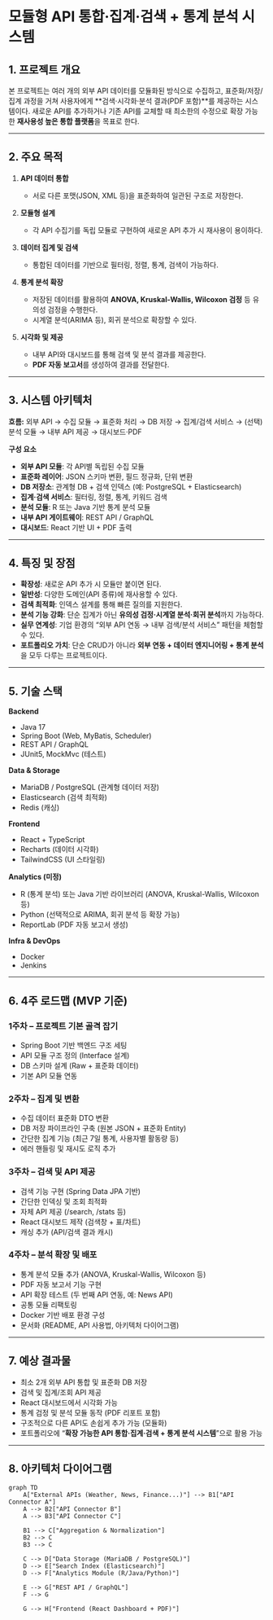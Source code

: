 # 모듈형 API 통합·집계·검색 + 통계 분석 시스템

## 1. 프로젝트 개요

본 프로젝트는 여러 개의 외부 API 데이터를 모듈화된 방식으로 수집하고, 표준화/저장/집계 과정을 거쳐 사용자에게 \*\*검색·시각화·분석 결과(PDF 포함)\*\*를 제공하는 시스템이다.
새로운 API를 추가하거나 기존 API를 교체할 때 최소한의 수정으로 확장 가능한 **재사용성 높은 통합 플랫폼**을 목표로 한다.

---

## 2. 주요 목적

1. **API 데이터 통합**

    * 서로 다른 포맷(JSON, XML 등)을 표준화하여 일관된 구조로 저장한다.
2. **모듈형 설계**

    * 각 API 수집기를 독립 모듈로 구현하여 새로운 API 추가 시 재사용이 용이하다.
3. **데이터 집계 및 검색**

    * 통합된 데이터를 기반으로 필터링, 정렬, 통계, 검색이 가능하다.
4. **통계 분석 확장**

    * 저장된 데이터를 활용하여 **ANOVA, Kruskal-Wallis, Wilcoxon 검정** 등 유의성 검정을 수행한다.
    * 시계열 분석(ARIMA 등), 회귀 분석으로 확장할 수 있다.
5. **시각화 및 제공**

    * 내부 API와 대시보드를 통해 검색 및 분석 결과를 제공한다.
    * **PDF 자동 보고서**를 생성하여 결과를 전달한다.

---

## 3. 시스템 아키텍처

**흐름:**
외부 API → 수집 모듈 → 표준화 처리 → DB 저장 → 집계/검색 서비스 → (선택) 분석 모듈 → 내부 API 제공 → 대시보드·PDF

**구성 요소**

* **외부 API 모듈**: 각 API별 독립된 수집 모듈
* **표준화 레이어**: JSON 스키마 변환, 필드 정규화, 단위 변환
* **DB 저장소**: 관계형 DB + 검색 인덱스 (예: PostgreSQL + Elasticsearch)
* **집계·검색 서비스**: 필터링, 정렬, 통계, 키워드 검색
* **분석 모듈**: R 또는 Java 기반 통계 분석 모듈
* **내부 API 게이트웨이**: REST API / GraphQL
* **대시보드**: React 기반 UI + PDF 출력

---

## 4. 특징 및 장점

* **확장성**: 새로운 API 추가 시 모듈만 붙이면 된다.
* **일반성**: 다양한 도메인(API 종류)에 재사용할 수 있다.
* **검색 최적화**: 인덱스 설계를 통해 빠른 질의를 지원한다.
* **분석 기능 강화**: 단순 집계가 아닌 **유의성 검정·시계열 분석·회귀 분석**까지 가능하다.
* **실무 연계성**: 기업 환경의 “외부 API 연동 → 내부 검색/분석 서비스” 패턴을 체험할 수 있다.
* **포트폴리오 가치**: 단순 CRUD가 아니라 **외부 연동 + 데이터 엔지니어링 + 통계 분석**을 모두 다루는 프로젝트이다.

---

## 5. 기술 스택

**Backend**

* Java 17
* Spring Boot (Web, MyBatis, Scheduler)
* REST API / GraphQL
* JUnit5, MockMvc (테스트)

**Data & Storage**

* MariaDB / PostgreSQL (관계형 데이터 저장)
* Elasticsearch (검색 최적화)
* Redis (캐싱)

**Frontend**

* React + TypeScript
* Recharts (데이터 시각화)
* TailwindCSS (UI 스타일링)

**Analytics (미정)**

* R (통계 분석) 또는 Java 기반 라이브러리 (ANOVA, Kruskal-Wallis, Wilcoxon 등)
* Python (선택적으로 ARIMA, 회귀 분석 등 확장 가능)
* ReportLab (PDF 자동 보고서 생성)

**Infra & DevOps**

* Docker
* Jenkins

---

## 6. 4주 로드맵 (MVP 기준)

### **1주차 – 프로젝트 기본 골격 잡기**

* Spring Boot 기반 백엔드 구조 세팅
* API 모듈 구조 정의 (Interface 설계)
* DB 스키마 설계 (Raw + 표준화 데이터)
* 기본 API 모듈 연동

### **2주차 – 집계 및 변환**

* 수집 데이터 표준화 DTO 변환
* DB 저장 파이프라인 구축 (원본 JSON + 표준화 Entity)
* 간단한 집계 기능 (최근 7일 통계, 사용자별 활동량 등)
* 에러 핸들링 및 재시도 로직 추가

### **3주차 – 검색 및 API 제공**

* 검색 기능 구현 (Spring Data JPA 기반)
* 간단한 인덱싱 및 조회 최적화
* 자체 API 제공 (/search, /stats 등)
* React 대시보드 제작 (검색창 + 표/차트)
* 캐싱 추가 (API/검색 결과 캐시)

### **4주차 – 분석 확장 및 배포**

* 통계 분석 모듈 추가 (ANOVA, Kruskal-Wallis, Wilcoxon 등)
* PDF 자동 보고서 기능 구현
* API 확장 테스트 (두 번째 API 연동, 예: News API)
* 공통 모듈 리팩토링
* Docker 기반 배포 환경 구성
* 문서화 (README, API 사용법, 아키텍처 다이어그램)

---

## 7. 예상 결과물

* 최소 2개 외부 API 통합 및 표준화 DB 저장
* 검색 및 집계/조회 API 제공
* React 대시보드에서 시각화 가능
* 통계 검정 및 분석 모듈 동작 (PDF 리포트 포함)
* 구조적으로 다른 API도 손쉽게 추가 가능 (모듈화)
* 포트폴리오에 “**확장 가능한 API 통합·집계·검색 + 통계 분석 시스템**”으로 활용 가능

---

## 8. 아키텍처 다이어그램

```mermaid
graph TD
    A["External APIs (Weather, News, Finance...)"] --> B1["API Connector A"]
    A --> B2["API Connector B"]
    A --> B3["API Connector C"]

    B1 --> C["Aggregation & Normalization"]
    B2 --> C
    B3 --> C

    C --> D["Data Storage (MariaDB / PostgreSQL)"]
    D --> E["Search Index (Elasticsearch)"]
    D --> F["Analytics Module (R/Java/Python)"]

    E --> G["REST API / GraphQL"]
    F --> G

    G --> H["Frontend (React Dashboard + PDF)"]
```